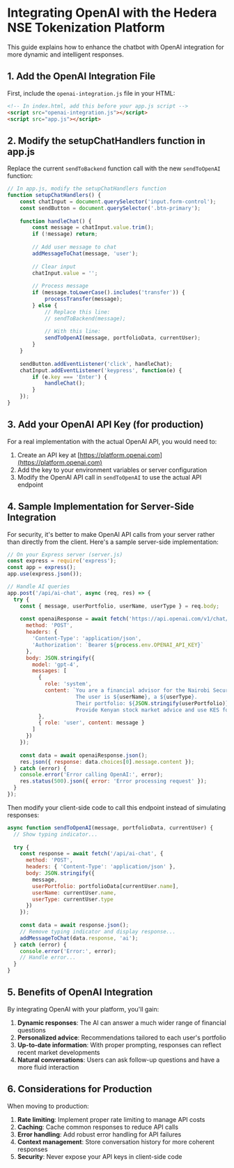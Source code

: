 # Integrating OpenAI with the Hedera NSE Tokenization Platform

This guide explains how to enhance the chatbot with OpenAI integration for more dynamic and intelligent responses.

## 1. Add the OpenAI Integration File

First, include the `openai-integration.js` file in your HTML:

```html
<!-- In index.html, add this before your app.js script -->
<script src="openai-integration.js"></script>
<script src="app.js"></script>
```

## 2. Modify the setupChatHandlers function in app.js

Replace the current `sendToBackend` function call with the new `sendToOpenAI` function:

```javascript
// In app.js, modify the setupChatHandlers function
function setupChatHandlers() {
    const chatInput = document.querySelector('input.form-control');
    const sendButton = document.querySelector('.btn-primary');
    
    function handleChat() {
        const message = chatInput.value.trim();
        if (!message) return;
        
        // Add user message to chat
        addMessageToChat(message, 'user');
        
        // Clear input
        chatInput.value = '';
        
        // Process message
        if (message.toLowerCase().includes('transfer')) {
            processTransfer(message);
        } else {
            // Replace this line:
            // sendToBackend(message);
            
            // With this line:
            sendToOpenAI(message, portfolioData, currentUser);
        }
    }
    
    sendButton.addEventListener('click', handleChat);
    chatInput.addEventListener('keypress', function(e) {
        if (e.key === 'Enter') {
            handleChat();
        }
    });
}
```

## 3. Add your OpenAI API Key (for production)

For a real implementation with the actual OpenAI API, you would need to:

1. Create an API key at [https://platform.openai.com](https://platform.openai.com)
2. Add the key to your environment variables or server configuration
3. Modify the OpenAI API call in `sendToOpenAI` to use the actual API endpoint

## 4. Sample Implementation for Server-Side Integration

For security, it's better to make OpenAI API calls from your server rather than directly from the client. Here's a sample server-side implementation:

```javascript
// On your Express server (server.js)
const express = require('express');
const app = express();
app.use(express.json());

// Handle AI queries
app.post('/api/ai-chat', async (req, res) => {
  try {
    const { message, userPortfolio, userName, userType } = req.body;
    
    const openaiResponse = await fetch('https://api.openai.com/v1/chat/completions', {
      method: 'POST',
      headers: {
        'Content-Type': 'application/json',
        'Authorization': `Bearer ${process.env.OPENAI_API_KEY}`
      },
      body: JSON.stringify({
        model: 'gpt-4',
        messages: [
          {
            role: 'system',
            content: `You are a financial advisor for the Nairobi Securities Exchange.
                      The user is ${userName}, a ${userType}.
                      Their portfolio: ${JSON.stringify(userPortfolio)}.
                      Provide Kenyan stock market advice and use KES for currency.`
          },
          { role: 'user', content: message }
        ]
      })
    });
    
    const data = await openaiResponse.json();
    res.json({ response: data.choices[0].message.content });
  } catch (error) {
    console.error('Error calling OpenAI:', error);
    res.status(500).json({ error: 'Error processing request' });
  }
});
```

Then modify your client-side code to call this endpoint instead of simulating responses:

```javascript
async function sendToOpenAI(message, portfolioData, currentUser) {
  // Show typing indicator...
  
  try {
    const response = await fetch('/api/ai-chat', {
      method: 'POST',
      headers: { 'Content-Type': 'application/json' },
      body: JSON.stringify({
        message,
        userPortfolio: portfolioData[currentUser.name],
        userName: currentUser.name,
        userType: currentUser.type
      })
    });
    
    const data = await response.json();
    // Remove typing indicator and display response...
    addMessageToChat(data.response, 'ai');
  } catch (error) {
    console.error('Error:', error);
    // Handle error...
  }
}
```

## 5. Benefits of OpenAI Integration

By integrating OpenAI with your platform, you'll gain:

1. **Dynamic responses**: The AI can answer a much wider range of financial questions
2. **Personalized advice**: Recommendations tailored to each user's portfolio
3. **Up-to-date information**: With proper prompting, responses can reflect recent market developments
4. **Natural conversations**: Users can ask follow-up questions and have a more fluid interaction

## 6. Considerations for Production

When moving to production:

1. **Rate limiting**: Implement proper rate limiting to manage API costs
2. **Caching**: Cache common responses to reduce API calls
3. **Error handling**: Add robust error handling for API failures
4. **Context management**: Store conversation history for more coherent responses
5. **Security**: Never expose your API keys in client-side code 
